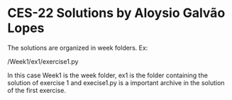 # CES-22 Solutions by Aloysio Galvão Lopes

The solutions are organized in week folders. Ex:

/Week1/ex1/exercise1.py

In this case Week1 is the week folder, ex1 is the folder containing the solution of exercise 1 and execise1.py is a important archive in the solution of the first exercise.
